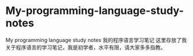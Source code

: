 # My-programming-language-study-notes
My programming language study notes 
我的程序语言学习笔记 
这里存放了我关于程序语言的学习笔记，我是初学者，水平有限，请大家多多指教。
